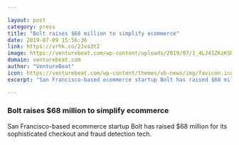 ```yaml
---

layout: post
category: press
title: "Bolt raises $68 million to simplify ecommerce"
date: 2019-07-09 15:56:36
link: https://vrhk.co/2Jva3tI
image: https://venturebeat.com/wp-content/uploads/2019/07/1_4LJ41ZKzKSRVa6IMgETxvQ.png?w=1200&strip=all
domain: venturebeat.com
author: "VentureBeat"
icon: https://venturebeat.com/wp-content/themes/vb-news/img/favicon.ico
excerpt: "San Francisco-based ecommerce startup Bolt has raised $68 million for its sophisticated checkout and fraud detection tech."

---
```


### Bolt raises $68 million to simplify ecommerce

San Francisco-based ecommerce startup Bolt has raised $68 million for its sophisticated checkout and fraud detection tech.